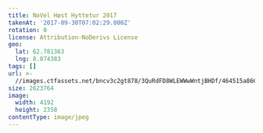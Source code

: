 ```yaml
---
title: NoVel Høst Hyttetur 2017
takenAt: '2017-09-30T07:02:29.000Z'
rotation: 0
license: Attribution-NoDerivs License
geo:
  lat: 62.781363
  lng: 8.874383
tags: []
url: >-
  //images.ctfassets.net/bncv3c2gt878/3QuRdFD8WLEWWwWntjBHDf/464515a866ca75ba3894c3a8a622ba9f/novel-hst-hyttetur-2017_37405916692_o
size: 2623764
image:
  width: 4192
  height: 2358
contentType: image/jpeg
---
```


